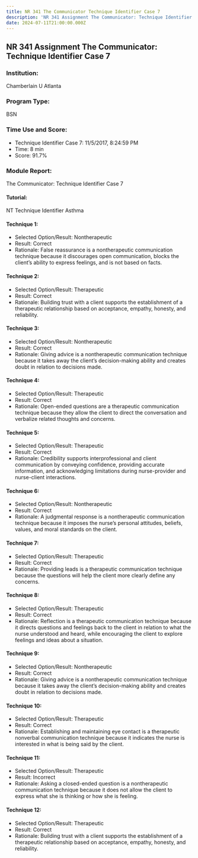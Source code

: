 ```yaml
---
title: NR 341 The Communicator Technique Identifier Case 7
description: 'NR 341 Assignment The Communicator: Technique Identifier Case 7'
date: 2024-07-11T21:00:00.000Z
---
```


## NR 341 Assignment The Communicator: Technique Identifier Case 7

### Institution:

Chamberlain U Atlanta

### Program Type:

BSN

### Time Use and Score:

* Technique Identifier Case 7: 11/5/2017, 8:24:59 PM
* Time: 8 min
* Score: 91.7%

### Module Report:

The Communicator: Technique Identifier Case 7

#### Tutorial:

NT Technique Identifier Asthma

#### Technique 1:

* Selected Option/Result: Nontherapeutic
* Result: Correct
* Rationale: False reassurance is a nontherapeutic communication technique because it discourages open communication, blocks the client’s ability to express feelings, and is not based on facts.

#### Technique 2:

* Selected Option/Result: Therapeutic
* Result: Correct
* Rationale: Building trust with a client supports the establishment of a therapeutic relationship based on acceptance, empathy, honesty, and reliability.

#### Technique 3:

* Selected Option/Result: Nontherapeutic
* Result: Correct
* Rationale: Giving advice is a nontherapeutic communication technique because it takes away the client’s decision-making ability and creates doubt in relation to decisions made.

#### Technique 4:

* Selected Option/Result: Therapeutic
* Result: Correct
* Rationale: Open-ended questions are a therapeutic communication technique because they allow the client to direct the conversation and verbalize related thoughts and concerns.

#### Technique 5:

* Selected Option/Result: Therapeutic
* Result: Correct
* Rationale: Credibility supports interprofessional and client communication by conveying confidence, providing accurate information, and acknowledging limitations during nurse-provider and nurse-client interactions.

#### Technique 6:

* Selected Option/Result: Nontherapeutic
* Result: Correct
* Rationale: A judgmental response is a nontherapeutic communication technique because it imposes the nurse’s personal attitudes, beliefs, values, and moral standards on the client.

#### Technique 7:

* Selected Option/Result: Therapeutic
* Result: Correct
* Rationale: Providing leads is a therapeutic communication technique because the questions will help the client more clearly define any concerns.

#### Technique 8:

* Selected Option/Result: Therapeutic
* Result: Correct
* Rationale: Reflection is a therapeutic communication technique because it directs questions and feelings back to the client in relation to what the nurse understood and heard, while encouraging the client to explore feelings and ideas about a situation.

#### Technique 9:

* Selected Option/Result: Nontherapeutic
* Result: Correct
* Rationale: Giving advice is a nontherapeutic communication technique because it takes away the client’s decision-making ability and creates doubt in relation to decisions made.

#### Technique 10:

* Selected Option/Result: Therapeutic
* Result: Correct
* Rationale: Establishing and maintaining eye contact is a therapeutic nonverbal communication technique because it indicates the nurse is interested in what is being said by the client.

#### Technique 11:

* Selected Option/Result: Therapeutic
* Result: Incorrect
* Rationale: Asking a closed-ended question is a nontherapeutic communication technique because it does not allow the client to express what she is thinking or how she is feeling.

#### Technique 12:

* Selected Option/Result: Therapeutic
* Result: Correct
* Rationale: Building trust with a client supports the establishment of a therapeutic relationship based on acceptance, empathy, honesty, and reliability.
